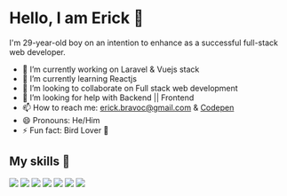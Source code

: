# Hello, I am Erick 👋

I'm 29-year-old boy on an intention to enhance as a successful full-stack web developer.

- 🔭 I’m currently working on Laravel & Vuejs stack
- 🌱 I’m currently learning Reactjs
- 👯 I’m looking to collaborate on Full stack web development
- 🤔 I’m looking for help with Backend || Frontend 
- 📫 How to reach me: [erick.bravoc@gmail.com](mailto:erick.bravoc@gmail.com) & [Codepen](https://codepen.io/srmarmotin)
- 😄 Pronouns: He/Him
- ⚡ Fun fact: Bird Lover 🦆

## My skills 🚀

![](https://img.shields.io/badge/HTML5-E34F26?style=for-the-badge&logo=html5&logoColor=white)
![](https://img.shields.io/badge/JavaScript-F7DF1E?style=for-the-badge&logo=javascript&logoColor=black)
![](https://img.shields.io/badge/CSS3-1572B6?style=for-the-badge&logo=css3&logoColor=white)
![](https://img.shields.io/badge/Sass-CC6699?style=for-the-badge&logo=sass&logoColor=white)
![](https://img.shields.io/badge/Markdown-000000?style=for-the-badge&logo=markdown&logoColor=white)
![](https://img.shields.io/badge/Bootstrap-563D7C?style=for-the-badge&logo=bootstrap&logoColor=white)
![](https://img.shields.io/badge/jQuery-0769AD?style=for-the-badge&logo=jquery&logoColor=white)

